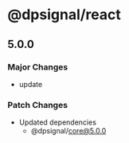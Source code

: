 # @dpsignal/react

## 5.0.0

### Major Changes

- update

### Patch Changes

- Updated dependencies
  - @dpsignal/core@5.0.0
